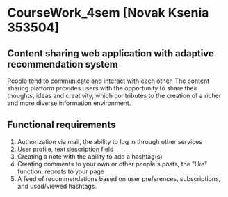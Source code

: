 # CourseWork_4sem [Novak Ksenia 353504]

## Content sharing web application with adaptive recommendation system
People tend to communicate and interact with each other. The content sharing platform provides users with the opportunity to share their thoughts, ideas and creativity, which contributes to the creation of a richer and more diverse information environment.




## Functional requirements
1. Authorization via mail, the ability to log in through other services 
2. User profile, text description field
3. Creating a note with the ability to add a hashtag(s)
4. Creating comments to your own or other people's posts, the "like" function, reposts to your page
5. A feed of recommendations based on user preferences, subscriptions, and used/viewed hashtags.
